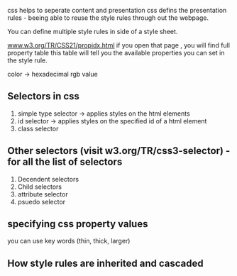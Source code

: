 css helps to seperate content and presentation
css defins the presentation rules - beeing able to reuse the style rules through out the webpage. 

You can define multiple style rules in side of a style sheet.

www.w3.org/TR/CSS21/propidx.html if you open that page , you will find full property table 
this table will tell you the available properties you can set in the style rule. 

color -> hexadecimal rgb value

## Selectors in css
   1. simple type selector -> applies styles on the html elements 
   2. id selector -> applies styles on the specified id of a html element
   3. class selector 
   
## Other selectors (visit w3.org/TR/css3-selector) - for all the list of selectors
   1. Decendent selectors 
   2. Child selectors 
   3. attribute selector
   4. psuedo selector 
   
## specifying css property values
   you can use key words (thin, thick, larger) 

## How style rules are inherited and cascaded 
